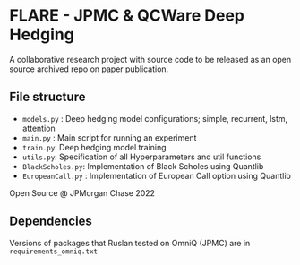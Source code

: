 # FLARE - JPMC & QCWare Deep Hedging

A collaborative research project with source code to be released as an open source archived repo on paper publication.


## File structure
- `models.py` : Deep hedging model configurations; simple, recurrent, lstm, attention
- `main.py` : Main script for running an experiment
- `train.py`: Deep hedging model training
- `utils.py`: Specification of all Hyperparameters and util functions
- `BlackScholes.py`: Implementation of Black Scholes using Quantlib
- `EuropeanCall.py` : Implementation of European Call option using Quantlib

Open Source @ JPMorgan Chase 2022

## Dependencies

Versions of packages that Ruslan tested on OmniQ (JPMC) are in `requirements_omniq.txt`
